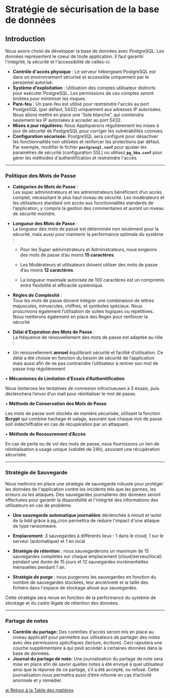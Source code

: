 # Stratégie de sécurisation de la base de données

## Introduction

Nous avons choisi de développer la base de données avec PostgreSQL. Les données représentent le coeur de toute application. Il faut garantir l'intégrité, la sécurité et l'accessibilité de celles-ci.

- **Contrôle d'accès physique** : Le serveur hébergeant PostgreSQL est dans un environnement sécurisé et accessible uniquement par le personnel autorisé.
- **Système d'exploitation** : Utilisation des comptes utilisateur distincts pour exécuter PostgreSQL. Les permissions de ces comptes seront limitées pour minimiser les risques.
- **Pare-feu** : Un pare-feu est utilisé pour restreindre l'accès au port PostgreSQL (par défaut, 5432) uniquement aux adresses IP autorisées. Nous allons mettre en place une “liste blanche”, qui contiendra seulement les IP autorisées à acceder au port 5432.
- **Mises à jour régulières:** Nous Appliquerons régulièrement les mises à jour de sécurité de PostgreSQL pour corriger les vulnérabilités connues.
- **Configuration sécurisée:** PostgreSQL sera configuré pour désactiver les fonctionnalités non utilisées et renforcer les protections par défaut. Par exemple, modifier le fichier **`postgresql.conf`** pour ajuster les paramètres de sécurité (configuration SSL) ou utilisez **`pg_hba.conf`** pour gérer les méthodes d'authentification et restreindre l'accès.

--- 

### Politique des Mots de Passe

- **Catégories de Mots de Passe** :  
  Les super administrateurs et les administrateurs bénéficient d’un accès complet, nécessitant le plus haut niveau de sécurité.
  Les modérateurs et les utilisateurs standard ont accès aux fonctionnalités standards de l’application, y compris la gestion des commentaires et auront un niveau de sécurité moindre.

- **Longueur des Mots de Passe** :  
  La longueur des mots de passe est déterminée non seulement pour la sécurité, mais aussi pour maintenir la performance optimale du système :

  - Pour les Super administrateurs et Administrateurs, nous exigeons des mots de passe d’au moins **15 caractères**.

  - Les Modérateurs et utilisateurs doivent utiliser des mots de passe d’au moins **12 caractères**.

  - La longueur maximale autorisée de 100 caractères est un compromis entre flexibilité et efficacité systémique.

- **Règles de Complexité** :  
  Tous les mots de passe doivent intégrer une combinaison de lettres majuscules, minuscules, chiffres, et symboles spéciaux. Nous proscrivons également l’utilisation de suites logiques ou répétitives.  
   Nous metterons également en place des Regex pour renforcer la sécurité

- **Délai d’Expiration des Mots de Passe** :  
  La fréquence de renouvellement des mots de passe est adaptée au rôle :

- Un renouvellement **annuel** équilibrant sécurité et facilité d’utilisation. Ce délai a été choisie en fonction du besoin de sécurité de l’application mais aussi afin de ne pas contraindre l’utilisateur à rentrer son mot de passe trop régulièrement

• **Mécanismes de Limitation d’Essais d’Authentification**

Nous limiterons les tentatives de connexion infructueuses à 5 essais, puis déclenchera l’envoi d’un mail pour réinitialiser le mot de passe.

• **Méthode de Conservation des Mots de Passe**

Les mots de passe sont stockés de manière sécurisée, utilisant la fonction **Bcrypt** qui combine hachage et salage, assurant que chaque mot de passe soit indéchiffrable en cas de récupération par un attaquant.

• **Méthode de Recouvrement d’Accès**

En cas de perte ou de vol des mots de passe, nous fournissons un lien de réinitialisation à usage unique (validité de 24h), assurant une récupération sécurisée.

--- 

### **Stratégie de Sauvegarde**

Nous mettrons en place une stratégie de sauvegarde robuste pour protéger les données de l'application contre les incidents tels que les pannes, les erreurs ou les attaques. Des sauvegardes journalières des données seront effectuées pour garantir la disponibilité et l'intégrité des informations des utilisateurs en cas de problème. 

- **Une sauvegarde automatique journalière** déclenchée à minuit et isoler de la bdd grâce à pg_cron permettra de réduire l'impact d'une attaque de type ransomware. 

- **Emplacement**: 3 sauvegardes à différents lieux : 1 dans le cloud, 1 sur le serveur (automatique) et 1 en local

- **Stratégie de rétention** : nous sauvegarderons un maximum de 15 sauvegardes complètes sur chaque emplacement (cloud/serveur/local) pendant une durée de 15 jours et 12 sauvegardes incrémentielles mensuelles pendant 1 an. 

- **Stratégie de purge** : nous purgerons les sauvegardes en fonction du nombre de sauvegardes stockées, leur ancienneté et la taille des fichiers dans l'espace de stockage alloué aux sauvegardes. 

Cette stratégie sera revue en fonction de la performance du système de stockage et du cadre légale de rétention des données. 

--- 

### Partage de notes

- **Contrôle du partage:** Des contrôles d'accès seront mis en place au niveau applicatif pour permettre aux utilisateurs de partager des notes avec des permissions spécifiques (lecture, écriture). Ceci rajoutera une couche supplémentaire à qui peut accéder à certaines données dans la base de données.
- **Journal du partage de note:** Une journalisation du partage de note sera mise en place afin de savoir quelles notes a été envoyé à quel utilisateur ainsi que la réponse de ce partage, s’il a été accepté, ou refusé. Cette journalisation nous permettra aussi d’être informé en cas d’activité anormale et y remédier.


[🔙 Retour à la Table des matières](../README.md)
